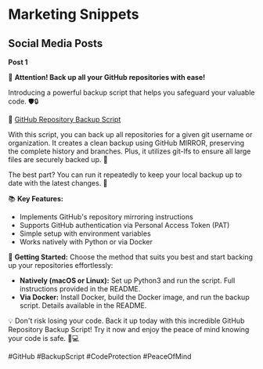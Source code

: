 # Marketing Snippets

## Social Media Posts

**Post 1**

📢 **Attention! Back up all your GitHub repositories with ease!**

Introducing a powerful backup script that helps you safeguard your valuable code. 🛡️🔒

🔗 [GitHub Repository Backup Script](https://github.com/ericwastaken/github-backup)

With this script, you can back up all repositories for a given git username or organization. It creates a clean backup using GitHub MIRROR, preserving the complete history and branches. Plus, it utilizes git-lfs to ensure all large files are securely backed up. 💾

The best part? You can run it repeatedly to keep your local backup up to date with the latest changes. 🔄

📚 **Key Features:**
- Implements GitHub's repository mirroring instructions
- Supports GitHub authentication via Personal Access Token (PAT)
- Simple setup with environment variables
- Works natively with Python or via Docker

🚀 **Getting Started:**
Choose the method that suits you best and start backing up your repositories effortlessly:
- **Natively (macOS or Linux):** Set up Python3 and run the script. Full instructions provided in the README.
- **Via Docker:** Install Docker, build the Docker image, and run the backup script. Details available in the README.

💡 Don't risk losing your code. Back it up today with this incredible GitHub Repository Backup Script! Try it now and enjoy the peace of mind knowing your code is safe. 🙌💻

#GitHub #BackupScript #CodeProtection #PeaceOfMind
